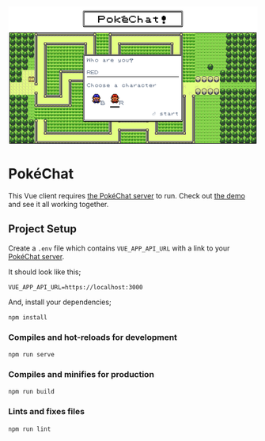 ![PokéChat](./.github/banner.png)

# PokéChat

This Vue client requires [the PokéChat server](https://github.com/lukeocodes/pok--chat-server) to run. Check out [the demo](https://hackathon-pokechat.herokuapp.com/) and see it all working together.

## Project Setup

Create a `.env` file which contains `VUE_APP_API_URL` with a link to your [PokéChat server](https://github.com/lukeocodes/pok--chat-server). 

It should look like this;

```shell
VUE_APP_API_URL=https://localhost:3000
```

And, install your dependencies;

```
npm install
```

### Compiles and hot-reloads for development

```
npm run serve
```

### Compiles and minifies for production

```
npm run build
```

### Lints and fixes files

```
npm run lint
```
